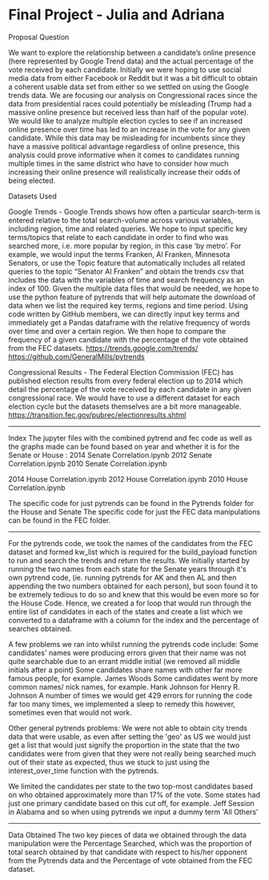 # Final Project - Julia and Adriana

Proposal Question

We want to explore the relationship between a candidate’s online presence (here represented
by Google Trend data) and the actual percentage of the vote received by each candidate.
Initially we were hoping to use social media data from either Facebook or Reddit but it was a bit
difficult to obtain a coherent usable data set from either so we settled on using the Google
trends data. We are focusing our analysis on Congressional races since the data from
presidential races could potentially be misleading (Trump had a massive online presence but
received less than half of the popular vote). We would like to analyze multiple election cycles to
see if an increased online presence over time has led to an increase in the vote for any given
candidate. While this data may be misleading for incumbents since they have a massive political
advantage regardless of online presence, this analysis could prove informative when it comes to
candidates running multiple times in the same district who have to consider how much
increasing their online presence will realistically increase their odds of being elected.

Datasets Used

Google Trends - Google Trends shows how often a particular search-term is entered relative to
the total search-volume across various variables, including region, time and related queries. We
hope to input specific key terms/topics that relate to each candidate in order to find who was
searched more, i.e. more popular by region, in this case ‘by metro’. For example, we would input
the terms Franken, Al Franken, Minnesota Senators, or use the Topic feature that automatically
includes all related queries to the topic “Senator Al Franken” and obtain the trends csv that
includes the data with the variables of time and search frequency as an index of 100. Given the
multiple data files that would be needed, we hope to use the python feature of pytrends that will
help automate the download of data when we list the required key terms, regions and time
period. Using code written by GitHub members, we can directly input key terms and immediately
get a Pandas dataframe with the relative frequency of words over time and over a certain
region. We then hope to compare the frequency of a given candidate with the percentage of the
vote obtained from the FEC datasets.
https://trends.google.com/trends/
https://github.com/GeneralMills/pytrends

Congressional Results - The Federal Election Commission (FEC) has published election
results from every federal election up to 2014 which detail the percentage of the vote received
by each candidate in any given congressional race. We would have to use a different dataset for
each election cycle but the datasets themselves are a bit more manageable.
https://transition.fec.gov/pubrec/electionresults.shtml

____________________________________________
Index
The jupyter files with the combined pytrend and fec code as well as the graphs made can be found based on year and whether it is for the Senate or House :
2014 Senate Correlation.ipynb
2012 Senate Correlation.ipynb
2010 Senate Correlation.ipynb

2014 House Correlation.ipynb
2012 House Correlation.ipynb
2010 House Correlation.ipynb

The specific code for just pytrends can be found in the Pytrends folder for the House and Senate
The specific code for just the FEC data manipulations can be found in the FEC folder.
____________________________________________

For the pytrends code, we took the names of the candidates from the FEC dataset and formed kw_list which is required for the build_payload function to run and search the trends and return the results. We initially started by running the two names from each state for the Senate years through it's own pytrend code, (ie. running pytrends for AK and then AL and then appending the two numbers obtained for each person), but soon found it to be extremely tedious to do so and knew that this would be even more so for the House Code. Hence, we created a for loop that would run through the entire list of candidates in each of the states and create a list which we converted to a dataframe with a column for the index and the percentage of searches obtained.

A few problems we ran into whilst running the pytrends code include:
Some candidates' names were producing errors given that their name was not quite searchable due to an errant middle initial (we removed all middle initials after a point)
Some candidates share names with other far more famous people, for example. James Woods
Some candidates went by more common names/ nick names, for example. Hank Johnson for Henry R. Johnson
A number of times we would get 429 errors for running the code far too many times, we implemented a sleep to remedy this however, sometimes even that would not work.

Other general pytrends problems:
We were not able to obtain city trends data that were usable, as even after setting the 'geo' as US we would just get a list that would just signify the proportion in the state that the two candidates were from given that they were not really being searched much out of their state as expected, thus we stuck to just using the interest_over_time function with the pytrends.

We limited the candidates per state to the two top-most candidates based on who obtained approximately more than 17% of the vote. Some states had just one primary candidate based on this cut off, for example. Jeff Session in Alabama and so when using pytrends we input a dummy term 'All Others' 
_____________________________________________

Data Obtained
The two key pieces of data we obtained through the data manipulation were the Percentage Searched, which was the proportion of total search obtained by that candidate with respect to his/her opponent from the Pytrends data and the Percentage of vote obtained from the FEC dataset.
